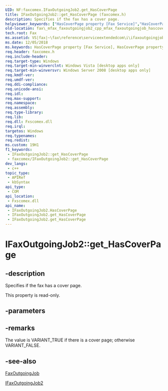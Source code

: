 ```yaml
---
UID: NF:faxcomex.IFaxOutgoingJob2.get_HasCoverPage
title: IFaxOutgoingJob2::get_HasCoverPage (faxcomex.h)
description: Specifies if the fax has a cover page.
helpviewer_keywords: ["HasCoverPage property [Fax Service]","HasCoverPage property [Fax Service]","IFaxOutgoingJob2 interface","IFaxOutgoingJob2 interface [Fax Service]","HasCoverPage property","IFaxOutgoingJob2.HasCoverPage","IFaxOutgoingJob2.get_HasCoverPage","IFaxOutgoingJob2::HasCoverPage","IFaxOutgoingJob2::get_HasCoverPage","_mfax_faxoutgoingjob.hascoverpage","fax._mfax_faxoutgoingjob2_cpp_mfax_faxoutgoingjob_hascoverpage_cpp","fax._mfax_faxoutgoingjob_hascoverpage","faxcomex/IFaxOutgoingJob2::HasCoverPage","faxcomex/IFaxOutgoingJob2::get_HasCoverPage","get_HasCoverPage"]
old-location: fax\_mfax_faxoutgoingjob2_cpp_mfax_faxoutgoingjob_hascoverpage_cpp.htm
tech.root: Fax
ms.assetid: VS|fax|~\fax\reference\serviceextendedcom\i\ifaxoutgoingjob2\hascoverpage.htm
ms.date: 12/05/2018
ms.keywords: HasCoverPage property [Fax Service], HasCoverPage property [Fax Service],IFaxOutgoingJob2 interface, IFaxOutgoingJob2 interface [Fax Service],HasCoverPage property, IFaxOutgoingJob2.HasCoverPage, IFaxOutgoingJob2.get_HasCoverPage, IFaxOutgoingJob2::HasCoverPage, IFaxOutgoingJob2::get_HasCoverPage, _mfax_faxoutgoingjob.hascoverpage, fax._mfax_faxoutgoingjob2_cpp_mfax_faxoutgoingjob_hascoverpage_cpp, fax._mfax_faxoutgoingjob_hascoverpage, faxcomex/IFaxOutgoingJob2::HasCoverPage, faxcomex/IFaxOutgoingJob2::get_HasCoverPage, get_HasCoverPage
req.header: faxcomex.h
req.include-header: 
req.target-type: Windows
req.target-min-winverclnt: Windows Vista [desktop apps only]
req.target-min-winversvr: Windows Server 2008 [desktop apps only]
req.kmdf-ver: 
req.umdf-ver: 
req.ddi-compliance: 
req.unicode-ansi: 
req.idl: 
req.max-support: 
req.namespace: 
req.assembly: 
req.type-library: 
req.lib: 
req.dll: Fxscomex.dll
req.irql: 
targetos: Windows
req.typenames: 
req.redist: 
ms.custom: 19H1
f1_keywords:
 - IFaxOutgoingJob2::get_HasCoverPage
 - faxcomex/IFaxOutgoingJob2::get_HasCoverPage
dev_langs:
 - c++
topic_type:
 - APIRef
 - kbSyntax
api_type:
 - COM
api_location:
 - Fxscomex.dll
api_name:
 - IFaxOutgoingJob2.HasCoverPage
 - IFaxOutgoingJob2.get_HasCoverPage
 - IFaxOutgoingJob2.get_HasCoverPage
---
```


# IFaxOutgoingJob2::get_HasCoverPage


## -description

Specifies if the fax has a cover page. 

This property is read-only.

## -parameters

## -remarks

The value is VARIANT_TRUE if there is a cover page; otherwise VARIANT_FALSE.

## -see-also

<a href="https://docs.microsoft.com/previous-versions/windows/desktop/fax/-mfax-faxoutgoingjob">FaxOutgoingJob</a>



<a href="https://docs.microsoft.com/previous-versions/windows/desktop/api/faxcomex/nn-faxcomex-ifaxoutgoingjob2">IFaxOutgoingJob2</a>

